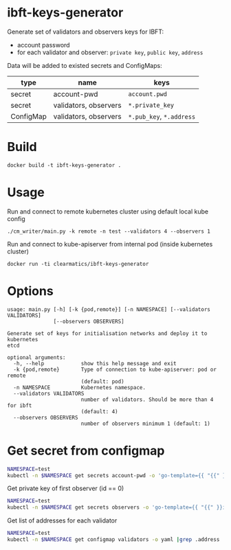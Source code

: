 # ibft-keys-generator
Generate set of validators and observers keys for IBFT:
- account password
- for each validator and observer: `private key`, `public key`, `address`

Data will be added to existed secrets and ConfigMaps:


| type      | name                  | keys                     |
|-----------|-----------------------|--------------------------|
| secret    | account-pwd           | `account.pwd`            |
| secret    | validators, observers | `*.private_key`          | 
| ConfigMap | validators, observers | `*.pub_key`, `*.address` | 


# Build
```
docker build -t ibft-keys-generator .
```

# Usage

Run and connect to remote kubernetes cluster using default local kube config
```
./cm_writer/main.py -k remote -n test --validators 4 --observers 1
```

Run and connect to kube-apiserver from internal pod (inside kubernetes cluster)
```
docker run -ti clearmatics/ibft-keys-generator
```

# Options
```
usage: main.py [-h] [-k {pod,remote}] [-n NAMESPACE] [--validators VALIDATORS]
               [--observers OBSERVERS]

Generate set of keys for initialisation networks and deploy it to kubernetes
etcd

optional arguments:
  -h, --help            show this help message and exit
  -k {pod,remote}       Type of connection to kube-apiserver: pod or remote
                        (default: pod)
  -n NAMESPACE          Kubernetes namespace.
  --validators VALIDATORS
                        number of validators. Should be more than 4 for ibft
                        (default: 4)
  --observers OBSERVERS
                        number of observers minimum 1 (default: 1)
```


# Get secret from configmap

```bash
NAMESPACE=test
kubectl -n $NAMESPACE get secrets account-pwd -o 'go-template={{ "{{" }}index .data "account.pwd"{{ "}}" }}' | base64 --decode; echo ""
```
Get private key of first observer (id == 0)

```bash
NAMESPACE=test
kubectl -n $NAMESPACE get secrets observers -o 'go-template={{ "{{" }}index .data "0.private_key"{{ "}}" }}' | base64 --decode; echo ""
```

Get list of addresses for each validator
```bash
NAMESPACE=test
kubectl -n $NAMESPACE get configmap validators -o yaml |grep .address

```
